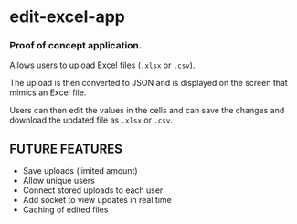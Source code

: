 # edit-excel-app
### __Proof of concept application.__ 

Allows users to upload Excel files (`.xlsx` or `.csv`).

The upload is then converted to JSON and is displayed on the screen that mimics an Excel file.

Users can then edit the values in the cells and can save the changes and download the updated file as `.xlsx` or `.csv`. 


## FUTURE FEATURES
- Save uploads (limited amount)
- Allow unique users
- Connect stored uploads to each user
- Add socket to view updates in real time
- Caching of edited files
